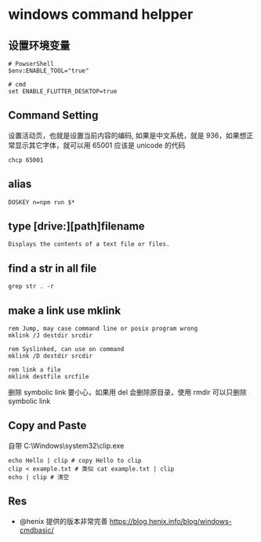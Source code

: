 # windows command helpper

## 设置环境变量
```
# PowserShell
$env:ENABLE_TOOL="true"

# cmd
set ENABLE_FLUTTER_DESKTOP=true
```

## Command Setting
设置活动页，也就是设置当前内容的编码, 如果是中文系统，就是 936，如果想正常显示其它字体，就可以用 65001 应该是 unicode 的代码
```
chcp 65001
```

## alias
```
DOSKEY n=npm run $*
```

## type [drive:][path]filename
```
Displays the contents of a text file or files.
```

## find a str in all file
```
grep str . -r
```

## make a link use mklink
```
rem Jump, may case command line or posix program wrong
mklink /J destdir srcdir

rem Syslinked, can use on command
mklink /D destdir srcdir

rem link a file
mklink destfile srcfile
```
删除 symbolic link  要小心，如果用 del 会删除原目录，使用 rmdir 可以只删除 symbolic link

## Copy and Paste
自带 C:\Windows\system32\clip.exe
```
echo Hello | clip # copy Hello to clip
clip < example.txt # 类似 cat example.txt | clip
echo | clip # 清空
```


## Res
- @henix 提供的版本非常完善 https://blog.henix.info/blog/windows-cmdbasic/
